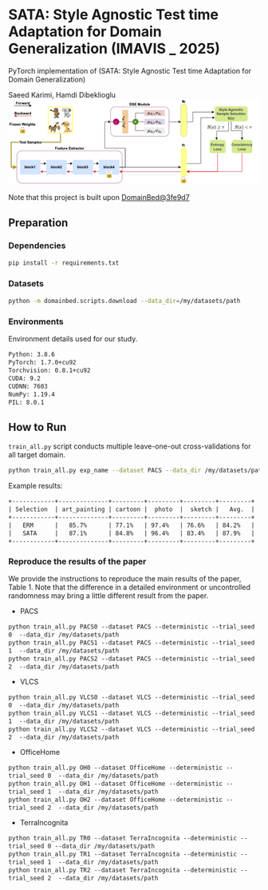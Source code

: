 # SATA: Style Agnostic Test time Adaptation for Domain Generalization (IMAVIS _ 2025)

PyTorch implementation of (SATA: Style Agnostic Test time Adaptation for Domain Generalization)

Saeed Karimi, Hamdi Dibeklioglu
![Figure Description](figures/Figure1.png)

Note that this project is built upon [DomainBed@3fe9d7](https://github.com/facebookresearch/DomainBed/tree/3fe9d7bb4bc14777a42b3a9be8dd887e709ec414)

## Preparation

### Dependencies

```sh
pip install -r requirements.txt
```

### Datasets

```sh
python -m domainbed.scripts.download --data_dir=/my/datasets/path
```

### Environments

Environment details used for our study.

```
Python: 3.8.6
PyTorch: 1.7.0+cu92
Torchvision: 0.8.1+cu92
CUDA: 9.2
CUDNN: 7603
NumPy: 1.19.4
PIL: 8.0.1
```

## How to Run

`train_all.py` script conducts multiple leave-one-out cross-validations for all target domain.

```sh
python train_all.py exp_name --dataset PACS --data_dir /my/datasets/path
```

Example results:

```
+------------+--------------+---------+---------+---------+---------+
| Selection  | art_painting | cartoon |  photo  |  sketch |   Avg.  |
+------------+--------------+---------+---------+---------+---------+
|   ERM      |   85.7%      | 77.1%   | 97.4%   | 76.6%   | 84.2%   |
|   SATA     |   87.1%      | 84.8%   | 96.4%   | 83.4%   | 87.9%   |
+------------+--------------+---------+---------+---------+---------+
```

### Reproduce the results of the paper

We provide the instructions to reproduce the main results of the paper, Table 1.
Note that the difference in a detailed environment or uncontrolled randomness may bring a little different result from the paper.

- PACS

```
python train_all.py PACS0 --dataset PACS --deterministic --trial_seed 0  --data_dir /my/datasets/path
python train_all.py PACS1 --dataset PACS --deterministic --trial_seed 1  --data_dir /my/datasets/path
python train_all.py PACS2 --dataset PACS --deterministic --trial_seed 2  --data_dir /my/datasets/path
```

- VLCS

```
python train_all.py VLCS0 --dataset VLCS --deterministic --trial_seed 0  --data_dir /my/datasets/path
python train_all.py VLCS1 --dataset VLCS --deterministic --trial_seed 1  --data_dir /my/datasets/path
python train_all.py VLCS2 --dataset VLCS --deterministic --trial_seed 2  --data_dir /my/datasets/path
```

- OfficeHome

```
python train_all.py OH0 --dataset OfficeHome --deterministic --trial_seed 0  --data_dir /my/datasets/path
python train_all.py OH1 --dataset OfficeHome --deterministic --trial_seed 1  --data_dir /my/datasets/path
python train_all.py OH2 --dataset OfficeHome --deterministic --trial_seed 2  --data_dir /my/datasets/path
```

- TerraIncognita

```
python train_all.py TR0 --dataset TerraIncognita --deterministic --trial_seed 0 --data_dir /my/datasets/path
python train_all.py TR1 --dataset TerraIncognita --deterministic --trial_seed 1  --data_dir /my/datasets/path
python train_all.py TR2 --dataset TerraIncognita --deterministic --trial_seed 2  --data_dir /my/datasets/path
```
